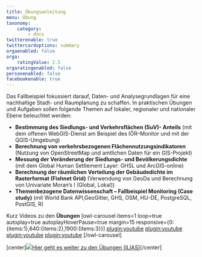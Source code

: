 ```yaml
---
title: Übungsanleitung
menu: Übung
taxonomy:
    category:
        - docs
twitterenable: true
twittercardoptions: summary
orgaenabled: false
orga:
    ratingValue: 2.5
orgaratingenabled: false
personenabled: false
facebookenable: true
---
```


Das Fallbeispiel fokussiert darauf, Daten- und Analysegrundlagen für eine nachhaltige Stadt- und Raumplanung zu schaffen. In praktischen Übungen und Aufgaben sollen folgende Themen auf lokaler, regionaler und nationaler Ebene beleuchtet werden:

*	**Bestimmung des Siedlungs- und Verkehrsflächen (SuV)- Anteils** (mit dem offenen WebGIS-Dienst am Beispiel des IÖR–Monitor und mit der QGIS-Umgebung)
*	**Berechnung von verkehrsbezogenen Flächennutzungsindikatoren** (Nutzung von OpenStreetMap und amtlichen Daten für ein GIS-Projekt)
*	**Messung der Veränderung der Siedlungs- und Bevölkerungsdichte** (mit dem Global Human Settlement Layer: GHSL und ArcGIS-online)
*   **Berechnung der räumlichen Verteilung der Gebäudedichte im Rasterformat (Fishnet Grid)** (Verwendung von GeoDa und Berechnung von Univariate Moran’s I (Global, Lokal))
*   **Themenbezogene Datenwissenschaft – Fallbeispiel Monitoring (Case study)** (mit World Bank API,GeoGitter, GHS, OSM, HU-DE, PostgreSQL, PostGIS, R)


Kurz Videos zu den **Übungen** 
[owl-carousel items=1 loop=true autoplay=true autoplayHoverPause=true margin=15 responsive={0:{items:1},640:{items:2},1900:{items:3}}]
[plugin:youtube](https://youtu.be/NuzP9f4Y1xo)
[plugin:youtube](https://youtu.be/Twc55NtcbxA)
[plugin:youtube](https://youtu.be/OObsu6H8k8Q)
[plugin:youtube](https://youtu.be/vPv6tX6C43o)
[/owl-carousel]


[center]<a href="https://ilias.opengeoedu.de/ilias/goto.php?target=crs_283&client_id=opengeoedu" markdown="1" target="_blank">![](/images/exercise.png?resize=200,200)Hier geht es weiter zu den Übungen (ILIAS)</a>[/center]
